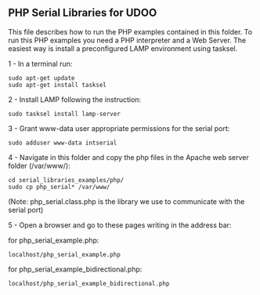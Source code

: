 PHP Serial Libraries for UDOO
--------

This file describes how to run the PHP examples contained in this folder. To run this PHP examples you need a PHP interpreter and a Web Server.  The easiest way is install a preconfigured LAMP environment using tasksel.

1 - In a terminal run:

    sudo apt-get update
    sudo apt-get install tasksel

2 - Install LAMP following the instruction:

    sudo tasksel install lamp-server 

3 - Grant www-data user appropriate permissions for the serial port:

    sudo adduser www-data intserial

4 - Navigate in this folder and copy the php files in the Apache web server folder (/var/www/):

    cd serial_libraries_examples/php/
    sudo cp php_serial* /var/www/

(Note: php_serial.class.php is the library we use to communicate with the serial port)

5 - Open a browser and go to these pages writing in the address bar:

for php_serial_example.php:

    localhost/php_serial_example.php

for php_serial_example_bidirectional.php:

    localhost/php_serial_example_bidirectional.php
